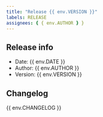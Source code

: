 ```yaml
---
title: "Release {{ env.VERSION }}"
labels: RELEASE
assignees: { { env.AUTHOR } }
---
```


## Release info

- Date: {{ env.DATE }}
- Author: {{ env.AUTHOR }}
- Version: {{ env.VERSION }}

## Changelog

{{ env.CHANGELOG }}
